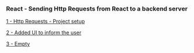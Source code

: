 ### React - Sending Http Requests from React to a backend server

[1 - Http Requests - Project setup ](../../tree/00ba1f2698d60e34d2cf54bae5368d871943b4dc/)

[2 - Added UI to inform the user ](../../tree/24b4a04adc663099359c1bf62d9a019051f192ad/)

[3 - Empty ](../../tree//)
